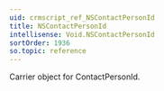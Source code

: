```yaml
---
uid: crmscript_ref_NSContactPersonId
title: NSContactPersonId
intellisense: Void.NSContactPersonId
sortOrder: 1936
so.topic: reference
---
```



Carrier object for ContactPersonId.

